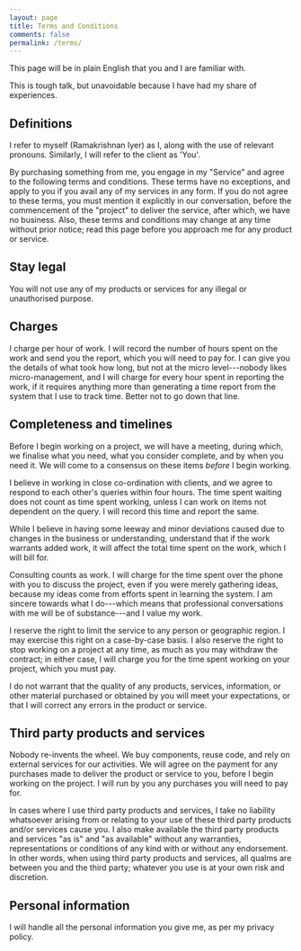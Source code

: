 ```yaml
---
layout: page
title: Terms and Conditions
comments: false
permalink: /terms/
---
```


This page will be in plain English that you and I are familiar with.

This is tough talk, but unavoidable because I have had my share of experiences.

## Definitions

I refer to myself (Ramakrishnan Iyer) as I, along with the use of relevant pronouns. Similarly, I will refer to the client as 'You'.

By purchasing something from me, you engage in my "Service" and agree to the following terms and conditions. These terms have no exceptions, and apply to you if you avail any of my services in any form. If you do not agree to these terms, you must mention it explicitly in our conversation, before the commencement of the "project" to deliver the service, after which, we have no business. Also, these terms and conditions may change at any time without prior notice; read this page before you approach me for any product or service.

## Stay legal

You will not use any of my products or services for any illegal or unauthorised purpose.

## Charges

I charge per hour of work. I will record the number of hours spent on the work and send you the report, which you will need to pay for. I can give you the details of what took how long, but not at the micro level---nobody likes micro-management, and I will charge for every hour spent in reporting the work, if it requires anything more than generating a time report from the system that I use to track time. Better not to go down that line.

## Completeness and timelines

Before I begin working on a project, we will have a meeting, during which, we finalise what you need, what you consider complete, and by when you need it. We will come to a consensus on these items _before_ I begin working.

I believe in working in close co-ordination with clients, and we agree to respond to each other's queries within four hours. The time spent waiting does not count as time spent working, unless I can work on items not dependent on the query. I will record this time and report the same.

While I believe in having some leeway and minor deviations caused due to changes in the business or understanding, understand that if the work warrants added work, it will affect the total time spent on the work, which I will bill for.

Consulting counts as work. I will charge for the time spent over the phone with you to discuss the project, even if you were merely gathering ideas, because my ideas come from efforts spent in learning the system. I am sincere towards what I do---which means that professional conversations with me will be of substance---and I value my work.

I reserve the right to limit the service to any person or geographic region. I may exercise this right on a case-by-case basis. I also reserve the right to stop working on a project at any time, as much as you may withdraw the contract; in either case, I will charge you for the time spent working on your project, which you must pay.

I do not warrant that the quality of any products, services, information, or other material purchased or obtained by you will meet your expectations, or that I will correct any errors in the product or service.

## Third party products and services

Nobody re-invents the wheel. We buy components, reuse code, and rely on external services for our activities. We will agree on the payment for any purchases made to deliver the product or service to you, before I begin working on the project. I will run by you any purchases you will need to pay for.

In cases where I use third party products and services, I take no liability whatsoever arising from or relating to your use of these third party products and/or services cause you. I also make available the third party products and services "as is" and "as available" without any warranties, representations or conditions of any kind with or without any endorsement. In other words, when using third party products and services, all qualms are between you and the third party; whatever you use is at your own risk and discretion.

## Personal information

I will handle all the personal information you give me, as per my privacy policy.
